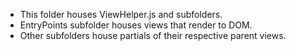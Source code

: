 - This folder houses ViewHelper.js and subfolders.
- EntryPoints subfolder houses views that render to DOM.
- Other subfolders house partials of their respective parent views.
